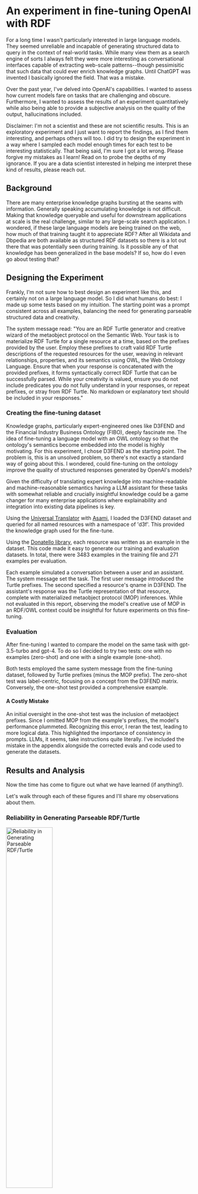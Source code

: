 # An experiment in fine-tuning OpenAI with RDF
For a long time I wasn't particularly interested in large language
models. They seemed unreliable and incapable of generating structured
data to query in the context of real-world tasks. While many view them
as a search engine of sorts I always felt they were more interesting
as conversational interfaces capable of extracting web-scale
patterns--though pessimisitic that such data that could ever enrich
knowledge graphs. Until ChatGPT was invented I basically ignored the
field. That was a mistake.

Over the past year, I've delved into OpenAI's capabilities. I wanted
to assess how current models fare on tasks that are challenging and
obscure. Furthermore, I wanted to assess the results of an experiment
quantitatively while also being able to provide a subjective analysis
on the quality of the output, hallucinations included. 

Disclaimer: I'm not a scientist and these are not scientific
results. This is an exploratory experiment and I just want to report
the findings, as I find them interesting, and perhaps others will
too. I did try to design the experiment in a way where I sampled
each model enough times for each test to be interesting
statistically. That being said, I'm sure I got a lot wrong. Please
forgive my mistakes as I learn! Read on to probe the depths of my
ignorance. If you are a data scientist interested in helping me
interpret these kind of results, please reach out.

## Background
There are many enterprise knowledge graphs bursting at the seams with
information. Generally speaking accumulating knowledge is not
difficult. Making that knowledge queryable and useful for downstream
applications at scale is the real challenge, similar to any large-scale
search application. I wondered, if these large language models
are being trained on the web, how much of that training taught it to
appreciate RDF? After all Wikidata and Dbpedia are both available as
structured RDF datasets so there is a lot out there that was
potentially seen during training. Is it possible any of that knowledge
has been generalized in the base models? If so, how do I even go about
testing that?

## Designing the Experiment
Frankly, I'm not sure how to best design an experiment like this, and
certainly not on a large language model. So I did what humans do best:
I made up some tests based on my intuition. The starting point was a
prompt consistent across all examples, balancing the need for
generating parseable structured data and creativity.

The system message read: "You are an RDF Turtle generator and creative
wizard of the metaobject protocol on the Semantic Web. Your task is to
materialize RDF Turtle for a single resource at a time, based on the
prefixes provided by the user. Employ these prefixes to craft valid
RDF Turtle descriptions of the requested resources for the user,
weaving in relevant relationships, properties, and its semantics using
OWL, the Web Ontology Language. Ensure that when your response is
concatenated with the provided prefixes, it forms syntactically
correct RDF Turtle that can be successfully parsed. While your
creativity is valued, ensure you do not include predicates you do not
fully understand in your responses, or repeat prefixes, or stray from
RDF Turtle. No markdown or explanatory text should be included in your
responses."

### Creating the fine-tuning dataset
Knowledge graphs, particularly expert-engineered ones like D3FEND and
the Financial Industry Business Ontology (FIBO), deeply fascinate
me. The idea of fine-tuning a language model with an OWL ontology so
that the ontology's semantics become embedded into the model is highly
motivating. For this experiment, I chose D3FEND as the starting
point. The problem is, this is an unsolved problem, so there's not
exactly a standard way of going about this. I wondered, could
fine-tuning on the ontology improve the quality of structured responses
generated by OpenAI's models?

Given the difficulty of translating expert knowledge into
machine-readable and machine-reasonable semantics having a LLM
assistant for these tasks with somewhat reliable and crucially
insightful knowledge could be a game changer for many enterprise
applications where explainability and integration into existing data
pipelines is key.

Using the [Universal Translator](https://github.com/aamedina/rdf) with
[Asami](https://github.com/quoll/asami), I loaded the D3FEND dataset
and queried for all named resources with a namespace of 'd3f'. This
provided the knowledge graph used for the fine-tune.

Using the [Donatello library](https://github.com/quoll/donatello),
each resource was written as an example in the dataset. This code made
it easy to generate our training and evaluation datasets. In total,
there were 3483 examples in the training file and 271 examples per
evaluation. 

Each example simulated a conversation between a user and an
assistant. The system message set the task. The first user message
introduced the Turtle prefixes. The second specified a resource's
qname in D3FEND. The assistant's response was the Turtle
representation of that resource, complete with materialized metaobject
protocol (MOP) inferences. While not evaluated in this report,
observing the model's creative use of MOP in an RDF/OWL context could
be insightful for future experiments on this fine-tuning.

### Evaluation
After fine-tuning I wanted to compare the model on the same task with
gpt-3.5-turbo and gpt-4. To do so I decided to try two tests:
one with no examples (zero-shot) and one with a single example
(one-shot).

Both tests employed the same system message from the fine-tuning
dataset, followed by Turtle prefixes (minus the MOP prefix). The
zero-shot test was label-centric, focusing on a concept from the
D3FEND matrix. Conversely, the one-shot test provided a comprehensive
example.

#### A Costly Mistake
An initial oversight in the one-shot test was the inclusion of
metaobject prefixes. Since I omitted MOP from the example's prefixes,
the model's performance plummeted. Recognizing this error, I reran the
test, leading to more logical data. This highlighted the importance of
consistency in prompts. LLMs, it seems, take instructions quite
literally. I've included the mistake in the appendix alongside the
corrected evals and code used to generate the datasets.

## Results and Analysis
Now the time has come to figure out what we have learned (if
anything!). 

Let's walk through each of these figures and I'll share my
observations about them.

### Reliability in Generating Parseable RDF/Turtle
<img src="reliability.png" alt="Reliability in Generating Parseable
RDF/Turtle" width="50%"/>

This chart illustrates the success rate on the y-axis in generating
parseable RDF/Turtle data, with the x-axis representing the test types
(one-shot and zero-shot) and each bar representing a model.

#### Observations
* For the zero-shot test, the GPT-4 model has the highest success
  rate, followed closely by GPT-3.5-turbo. The fine-tuned model lags
  behind both base models.

* For the one-shot test, GPT-4 still leads, but the gap between it and
  GPT-3.5-turbo narrows slightly. The fine-tuned model improves its
  performance compared to the zero-shot scenario but remains behind
  the base models.

### Average Number of Triples Generated per Model
<img src="avgtriples.png" alt="Average Number of Triples Generated per
Model" width="50%"/>

This chart shows the average number of triples on the y-axis generated
by each model on each test, with the same x-axis as before.

#### Observations
* For the zero-shot test, the fine-tuned (ft) is by far the most prolific,
  producing the most triples on average at approximately 21.57 triples
  per sample. GPT-3.5-turbo and GPT-4 are a lot more conservative,
  generating between 7.59 and 9.52 on average respectively.
* For the one-shot test, GPT-3.5-turbo produces the most triples with
  an average of 30.01 triples per sample. This indicates that
  providing an example noticeably boosts its confidence in generating
  more triples. GPT-4, while still conservative, increases its output
  to an average of 22.14 triples per query. The fine-tuned model
  generates slightly fewer triples in this test but is likely not
  statistically significant difference.

### Average Number of Hallucinated Predicates per Model
<img src="avghallucinations.png" alt="Average Number of Hallucinated Predicates per Model" width="50%"/>

This chart presents the average number of hallucinated predicates
generated by each model in different test scenarios.

#### Observations
* For the zero-shot test, the fine-tuned model has the most
  hallucinations because it is also generating the most
  triples. Generally speaking, the more creative the less accurate the
  model is. Both GPT-3.5 and GPT-4 hallucinated much less because they
  generated fewer triples on average.
* For the one-shot test, both the fine-tuned model and GPT-4
  hallucinate on average about the same. GPT-3.5 is the worst
  performer on this metric. 

### Subjective Analysis
Beyond the qualitative results, which are only so informative in such
an obscure task, I wanted to provide a personal interpretation of its
hallucinations, considering aspects like creativity, common sense, and
potential utility for an expert interacting with a language model.

#### Fine-tuned
##### Zero shot
Though not as reliable as the base models, the fine-tuned model
exhibited a stronger inclination to use D3FEND predicates in both
tests. This suggests to me that the fine-tuning data had a discernible
influence, but not necessarily a good one. Naturally, this also led to
an increase in hallucinations. While I admired its creativity and
occasional coherence, its accuracy wasn't great, especially when it
generated more facts. Given that it had exposure to the entire D3FEND
dataset during fine-tuning, its inability to replicate any of them
accurately was a bit disappointing. I do wonder how GPT-4 fine tuning
would fare, but shudder at the costs!

##### One shot
Presenting the model with a single example improved its success
rate. Notably odd uses of the D3FEND annotation property
d3f:display-order, which is used for UI display sequence on the D3FEND
website, hinted at the model's mimicry from its training rather than
genuine comprehension. Nonetheless, in some instances, like with the
concept for d3f:Isolate, the model demonstrated a semblance of
understanding the tactic.

#### gpt-3.5-turbo
##### Zero shot
The model's performance exceeded my initial expectations. It
frequently generated parseable RDF Turtle, with its hallucinations
often appearing plausible. I discerned a conservative trend in the
responses. This could be attributed to my instruction against using
unfamiliar properties. Consequently, its lower hallucination rate
might result from its restraint in employing D3FEND. Overall, I found
gpt-3.5-turbo's results suitable in structuring concepts using RDF,
RDFS, OWL, DCTERMS, and SKOS. 

##### One shot
Armed with a single example, the model seemed more confident and
ventured into using D3FEND predicates. This newfound confidence,
however, led to increased hallucinations. For instance, when queried
about d3f:Model, the model misconstrued it as a computer model rather
than the intended defensive tactic.

#### gpt-4
##### Zero shot
Interestingly the results from GPT-4 were not very different in my
subjective analysis from gpt-3.5-turbo. It basically does the same
thing by using well known predicates and classes from the RDF
ecosystem, limiting its hallucinations to object references. In terms
of reliability, it is the best of the three models. GPT-4 is good at
following weird instructions as long as they are expressed coherently
and consistently in context.

##### One shot
My initial reactions to GPT-4's one-shot results were mixed. While I
anticipated a marked enhancement in output quality upon providing an
example, the improvements seemed marginal. However, a deeper dive into
the samples revealed a pattern of consistent, albeit imperfect,
structured data. Balancing the costs and benefits of utilizing GPT-4 will
undoubtedly vary depending on individual use-cases.

As an additional sanity check, I utilized Qdrant for embedding
searches. Using text-embedding-ada-002, I embedded the model's output
and matched it against the vectors of D3FEND concepts to find the
closest matches. Occasionally, its hallucinated output closely
aligned with the original concept in the embedding space. Evidently,
GPT-4 fared better with higher-tier cybersecurity concepts, rendering
it more adept for this task compared to gpt-3.5-turbo at a much higher
cost.

## Conclusion
This crude experiment explored the potential of fine-tuning language
models with RDF data. While much of the resulting Turtle that
attempted to use D3FEND predicates was hallucinated, the models
demonstrated a subjectively strong capability to generate RDF that
seems plausible at times and even creative. I do think that with a
human in-the-loop the language models can provide valuable insights to
experts, but the plausibility of the hallucinations could confuse or
mislead those unfamiliar with RDF.

I think if I were to run this experiment again I would use JSON-LD
instead of Turtle in the prompt. I would like to see to what extent
that would improve the performance on this task on the base models,
given that there is support in gpt-3.5-turbo and gpt-4 (but not the
fine tuned models) to generate JSON arguments for "function calling"
following a JSON Schema.

